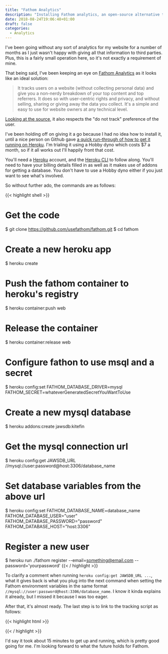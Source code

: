 ```yaml
---
title: "Fathom Analytics"
description: "Installing Fathom analytics, an open-source alternative to traditional web analytics, on Heroku."
date: 2018-08-24T19:06:48+01:00
draft: false
categories:
  - Analytics
---
```


I've been going without any sort of analytics for my website for a number of months as I just wasn't happy with giving all that information to third parties. Plus, this is a fairly small operation here, so it's not exactly a requirement of mine.

That being said, I've been keeping an eye on <a href="https://usefathom.com/" target="_blank" rel="noopener noreferrer">Fathom Analytics</a> as it looks like an ideal solution:

> It tracks users on a website (without collecting personal data) and give you a non-nerdy breakdown of your top content and top referrers. It does so with user-centric rights and privacy, and without selling, sharing or giving away the data you collect. It's a simple and easy to use for website owners at any technical level.

<a href="https://github.com/usefathom/fathom/blob/master/pkg/api/collect.go#L47" target="_blank" rel="noopener noreferrer">Looking at the source</a>, it also respects the "do not track" preference of the user.

I've been holding off on giving it a go because I had no idea how to install it, until a nice person on Github gave <a href="https://github.com/usefathom/fathom/issues/59#issuecomment-413469001" target="_blank" rel="noopener noreferrer">a quick run-through of how to get it running on Heroku</a>. I'm trialing it using a Hobby dyno which costs $7 a month, so if it all works out I'll happily front that cost.

You'll need a <a href="https://www.heroku.com/" target="_blank" rel="noopener noreferrer">Heroku</a> account, and the <a href="https://devcenter.heroku.com/articles/heroku-cli" target="_blank" rel="noopener noreferrer">Heroku CLI</a> to follow along. You'll need to have your billing details filled in as well as it makes use of addons for getting a database. You don't have to use a Hobby dyno either if you just want to see what's involved.

So without further ado, the commands are as follows: 

{{< highlight shell >}}
# Get the code
$ git clone https://github.com/usefathom/fathom.git
$ cd fathom

# Create a new heroku app
$ heroku create

# Push the fathom container to heroku's registry
$ heroku container:push web

# Release the container
$ heroku container:release web

# Configure fathon to use msql and a secret
$ heroku config:set FATHOM_DATABASE_DRIVER=mysql FATHOM_SECRET=whateverGeneratedSecretYouWantToUse

# Create a new mysql database
$ heroku addons:create jawsdb:kitefin

# Get the mysql connection url
$ heroku config:get JAWSDB_URL //mysql://user:password@host:3306/database_name

# Set database variables from the above url
$ heroku config:set FATHOM_DATABASE_NAME=database_name FATHOM_DATABASE_USER="user" FATHOM_DATABASE_PASSWORD="password" FATHOM_DATABASE_HOST="host:3306"

# Register a new user
$ heroku run ./fathom register --email=something@email.com --password='yourpassword'
{{< / highlight >}}

To clarify a comment when running `heroku config:get JAWSDB_URL ...`, what it gives back is what you plug into the next command when setting the Fathom environment variables in the same format `//mysql://user:password@host:3306/database_name`. I know it kinda explains it already, but I missed it because I was too eager.

After that, it's almost ready. The last step is to link to the tracking script as follows:

{{< highlight html >}}
<!-- Fathom - simple website analytics - https://github.com/usefathom/fathom -->
<script>
(function(f, a, t, h, o, m){
    a[h]=a[h]||function(){
        (a[h].q=a[h].q||[]).push(arguments)
    };
    o=f.createElement('script'),
    m=f.getElementsByTagName('script')[0];
    o.async=1; o.src=t; o.id='fathom-script';
    m.parentNode.insertBefore(o,m)
})(document, window, '//your-app-name.herokuapp.com/tracker.js', 'fathom');
fathom('trackPageview');
</script>
<!-- / Fathom -->
{{< / highlight >}}

I'd say it took about 15 minutes to get up and running, which is pretty good going for me. I'm looking forward to what the future holds for Fathom.